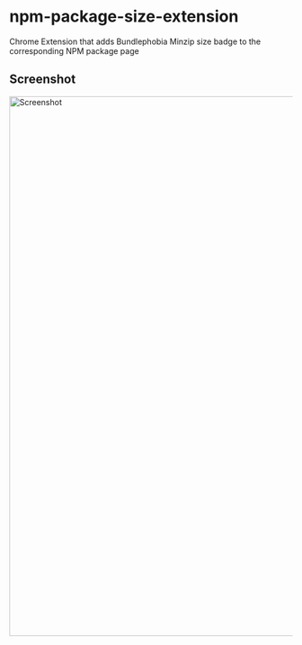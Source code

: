 # npm-package-size-extension
Chrome Extension that adds Bundlephobia Minzip size badge to the corresponding NPM package page

## Screenshot
<img width="960" alt="Screenshot" src="https://user-images.githubusercontent.com/51525368/230384954-3c7cda44-27ac-4cf1-b216-0c3dc235c87a.png">
